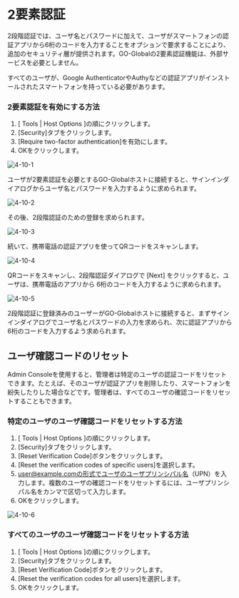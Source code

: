 # 2要素認証

2段階認証では、ユーザ名とパスワードに加えて、ユーザがスマートフォンの認証アプリから6桁のコードを入力することをオプションで要求することにより、追加のセキュリティ層が提供されます。GO-Globalの2要素認証機能は、外部サービスを必要としません。

すべてのユーザが、Google AuthenticatorやAuthyなどの認証アプリがインストールされたスマートフォンを持っている必要があります。

### 2要素認証を有効にする方法

1. [ Tools | Host Options ]の順にクリックします。
2. [Security]タブをクリックします。
3. [Require two-factor authentication]を有効にします。
4. OKをクリックします。

![4-10-1](/img/4-10-1.png)

ユーザが2要素認証を必要とするGO-Globalホストに接続すると、サインインダイアログからユーザ名とパスワードを入力するように求められます。

![4-10-2](/img/4-10-2.png)

その後、2段階認証のための登録を求められます。

![4-10-3](/img/4-10-3.png)

続いて、携帯電話の認証アプリを使ってQRコードをスキャンします。

![4-10-4](/img/4-10-4.png)

QRコードをスキャンし、2段階認証ダイアログで [Next] をクリックすると、ユーザは、携帯電話のアプリから 6桁のコードを入力するように求められます。

![4-10-5](/img/4-10-5.png)

2段階認証に登録済みのユーザーがGO-Globalホストに接続すると、まずサインインダイアログでユーザ名とパスワードの入力を求められ、次に認証アプリから6桁のコードを入力するよう求められます。

## ユーザ確認コードのリセット

Admin Consoleを使用すると、管理者は特定のユーザの認証コードをリセットできます。たとえば、そのユーザが認証アプリを削除したり、スマートフォンを紛失したりした場合などです。管理者は、すべてのユーザの確認コードをリセットすることもできます。

### 特定のユーザのユーザ確認コードをリセットする方法

1. [ Tools | Host Options ]の順にクリックします。
2. [Security]タブをクリックします。
3. [Reset Verification Code]ボタンをクリックします。
4. [Reset the verification codes of specific users]を選択します。
5. user@example.comの形式でユーザのユーザプリンシパル名（UPN）を入力します。複数のユーザの確認コードをリセットするには、ユーザプリンシパル名をカンマで区切って入力します。
6. OKをクリックします。

![4-10-6](/img/4-10-6.png)

### すべてのユーザのユーザ確認コードをリセットする方法

1. [ Tools | Host Options ]の順にクリックします。
2. [Security]タブをクリックします。
3. [Reset Verification Code]ボタンをクリックします。
4. [Reset the verification codes for all users]を選択します。
5. OKをクリックします。

